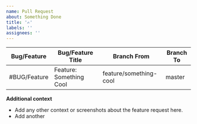 ```yaml
---
name: Pull Request
about: Something Done
title: '✍️'
labels: ''
assignees: ''
---
```


| Bug/Feature  | Bug/Feature Title       | Branch From            | Branch To |
| ------------ | ----------------------- | ---------------------- | --------- |
| #BUG/Feature | Feature: Something Cool | feature/something-cool | master    |

**Additional context**

- Add any other context or screenshots about the feature request here.
- Add another
